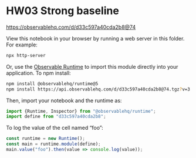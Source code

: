 # HW03 Strong baseline

https://observablehq.com/d/d33c597a40cda2b8@74

View this notebook in your browser by running a web server in this folder. For
example:

~~~sh
npx http-server
~~~

Or, use the [Observable Runtime](https://github.com/observablehq/runtime) to
import this module directly into your application. To npm install:

~~~sh
npm install @observablehq/runtime@5
npm install https://api.observablehq.com/d/d33c597a40cda2b8@74.tgz?v=3
~~~

Then, import your notebook and the runtime as:

~~~js
import {Runtime, Inspector} from "@observablehq/runtime";
import define from "d33c597a40cda2b8";
~~~

To log the value of the cell named “foo”:

~~~js
const runtime = new Runtime();
const main = runtime.module(define);
main.value("foo").then(value => console.log(value));
~~~

